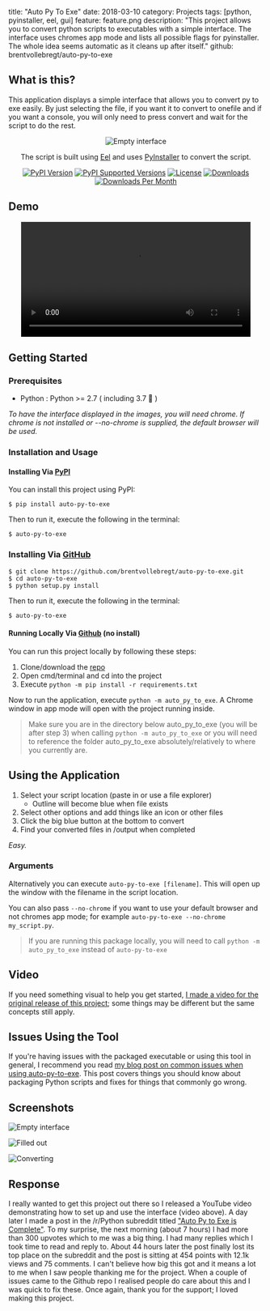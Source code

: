 title: "Auto Py To Exe"
date: 2018-03-10
category: Projects
tags: [python, pyinstaller, eel, gui]
feature: feature.png
description: "This project allows you to convert python scripts to executables with a simple interface. The interface uses chromes app mode and lists all possible flags for pyinstaller. The whole idea seems automatic as it cleans up after itself."
github: brentvollebregt/auto-py-to-exe

## What is this?
This application displays a simple interface that allows you to convert py to exe easily. By just selecting the file, if you want it to convert to onefile and if you want a console, you will only need to press convert and wait for the script to do the rest.

<div style="text-align: center">
	<img src="/posts/auto-py-to-exe/feature.png" alt="Empty interface"/>
	<p>The script is built using <a class="link" href="https://github.com/ChrisKnott/Eel">Eel</a> and uses <a href="http://www.pyinstaller.org/">PyInstaller</a> to convert the script.</p>
</div>

<div style="text-align: center">
    <a href="https://pypi.org/project/auto-py-to-exe/"><img style="display: inline;" src="https://img.shields.io/pypi/v/auto-py-to-exe.svg" alt="PyPI Version"></a>
    <a href="https://pypi.org/project/auto-py-to-exe/"><img style="display: inline;" src="https://img.shields.io/pypi/pyversions/auto-py-to-exe.svg" alt="PyPI Supported Versions"></a>
    <a href="https://pypi.org/project/auto-py-to-exe/"><img style="display: inline;" src="https://img.shields.io/pypi/l/auto-py-to-exe.svg" alt="License"></a>
    <a href="http://pepy.tech/project/auto-py-to-exe"><img style="display: inline;" src="http://pepy.tech/badge/auto-py-to-exe" alt="Downloads"></a>
    <a href="http://pepy.tech/project/auto-py-to-exe"><img style="display: inline;" src="https://img.shields.io/pypi/dm/auto-py-to-exe.svg" alt="Downloads Per Month"></a>
</div>

## Demo

<video style="width:90%;height:auto;margin:auto;display:block;" controls="">
    <source src="/posts/auto-py-to-exe/auto-py-to-exe-demo.mp4" type="video/mp4">
    Your browser does not support the video tag.
</video>

## Getting Started

### Prerequisites
 - Python : Python >= 2.7 ( including 3.7 🎉 )

*To have the interface displayed in the images, you will need chrome. If chrome is not installed or --no-chrome is supplied, the default browser will be used.*

### Installation and Usage
#### Installing Via [PyPI](https://pypi.org/project/auto-py-to-exe/)
You can install this project using PyPI:
```
$ pip install auto-py-to-exe
```
Then to run it, execute the following in the terminal:
```
$ auto-py-to-exe
```

### Installing Via [GitHub](https://github.com/brentvollebregt/auto-py-to-exe)
```
$ git clone https://github.com/brentvollebregt/auto-py-to-exe.git
$ cd auto-py-to-exe
$ python setup.py install
```
Then to run it, execute the following in the terminal:
```
$ auto-py-to-exe
```

#### Running Locally Via [Github](https://github.com/brentvollebregt/auto-py-to-exe) (no install)
You can run this project locally by following these steps:
1. Clone/download the [repo](https://github.com/brentvollebregt/auto-py-to-exe)
2. Open cmd/terminal and cd into the project
3. Execute ```python -m pip install -r requirements.txt```

Now to run the application, execute ```python -m auto_py_to_exe```. A Chrome window in app mode will open with the project running inside.

> Make sure you are in the directory below auto_py_to_exe (you will be after step 3) when calling `python -m auto_py_to_exe` or you will need to reference the folder auto_py_to_exe absolutely/relatively to where you currently are.

## Using the Application
1. Select your script location (paste in or use a file explorer)
    - Outline will become blue when file exists
2. Select other options and add things like an icon or other files
3. Click the big blue button at the bottom to convert
4. Find your converted files in /output when completed

*Easy.*

### Arguments
Alternatively you can execute ```auto-py-to-exe [filename]```. This will open up the window with the filename in the script location.

You can also pass ```--no-chrome``` if you want to use your default browser and not chromes app mode; for example ```auto-py-to-exe --no-chrome my_script.py```.

> If you are running this package locally, you will need to call ```python -m auto_py_to_exe``` instead of ```auto-py-to-exe```

## Video
If you need something visual to help you get started, [I made a video for the original release of this project](https://youtu.be/OZSZHmWSOeM); some things may be different but the same concepts still apply.

## Issues Using the Tool
If you're having issues with the packaged executable or using this tool in general, I recommend you read [my blog post on common issues when using auto-py-to-exe](https://nitratine.net/blog/post/issues-when-using-auto-py-to-exe/). This post covers things you should know about packaging Python scripts and fixes for things that commonly go wrong.

## Screenshots
![Empty interface](/posts/auto-py-to-exe/empty-interface.png)

![Filled out](/posts/auto-py-to-exe/filled-out.png)

![Converting](/posts/auto-py-to-exe/converting.png)

## Response
I really wanted to get this project out there so I released a YouTube video demonstrating how to set up and use the interface (video above). A day later I made a post in the /r/Python subreddit titled ["Auto Py to Exe is Complete"](https://www.reddit.com/r/Python/comments/84kwb8/auto_py_to_exe_is_complete/).
To my surprise, the next morning (about 7 hours) I had more than 300 upvotes which to me was a big thing. I had many replies which I took time to read and reply to. About 44 hours later the post finally lost its top place on the subreddit and the post is sitting at 454 points with 12.1k views and 75 comments.
I can't believe how big this got and it means a lot to me when I saw people thanking me for the project. When a couple of issues came to the Github repo I realised people do care about this and I was quick to fix these.
Once again, thank you for the support; I loved making this project.
